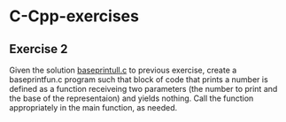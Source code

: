 # C-Cpp-exercises
## Exercise 2
Given the solution [baseprintull.c](baseprintull.c) to previous exercise, create a baseprintfun.c program such that block of code that prints a number is defined as a function receiveing two parameters (the number to print and the base of the representaion) and yields nothing. Call the function appropriately in the main function, as needed.